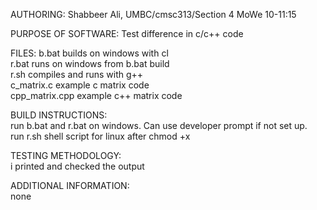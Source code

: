 AUTHORING: 
Shabbeer Ali, UMBC/cmsc313/Section 4 MoWe 10-11:15

PURPOSE OF SOFTWARE:
Test difference in c/c++ code 

FILES: 
b.bat           builds on windows with cl  
r.bat           runs on windows from b.bat build  
r.sh            compiles and runs with g++  
c_matrix.c      example c matrix code  
cpp_matrix.cpp  example c++ matrix code  

BUILD INSTRUCTIONS:  
run b.bat and r.bat on windows. Can use developer prompt if not set up.  
run r.sh shell script for linux after chmod +x  

TESTING METHODOLOGY:  
i printed and checked the output  

ADDITIONAL INFORMATION:  
none  
